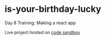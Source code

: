 # is-your-birthday-lucky
Day 8 Training: Making a react app

Live project hosted on [code sandbox](https://7vsin.csb.app/)
